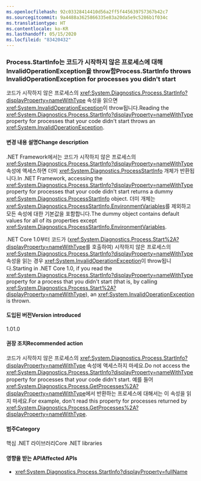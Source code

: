 ```yaml
---
ms.openlocfilehash: 92c03328414410d56a2ff5f445639757367b42c7
ms.sourcegitcommit: 9a4488a3625866335e83a20da5e9c5286b1f034c
ms.translationtype: HT
ms.contentlocale: ko-KR
ms.lasthandoff: 05/15/2020
ms.locfileid: "83420432"
---
```

### <a name="processstartinfo-throws-invalidoperationexception-for-processes-you-didnt-start"></a><span data-ttu-id="ff5d7-101">Process.StartInfo는 코드가 시작하지 않은 프로세스에 대해 InvalidOperationException을 throw함</span><span class="sxs-lookup"><span data-stu-id="ff5d7-101">Process.StartInfo throws InvalidOperationException for processes you didn't start</span></span>

<span data-ttu-id="ff5d7-102">코드가 시작하지 않은 프로세스의 <xref:System.Diagnostics.Process.StartInfo?displayProperty=nameWithType> 속성을 읽으면 <xref:System.InvalidOperationException>이 throw됩니다.</span><span class="sxs-lookup"><span data-stu-id="ff5d7-102">Reading the <xref:System.Diagnostics.Process.StartInfo?displayProperty=nameWithType> property for processes that your code didn't start throws an <xref:System.InvalidOperationException>.</span></span>

#### <a name="change-description"></a><span data-ttu-id="ff5d7-103">변경 내용 설명</span><span class="sxs-lookup"><span data-stu-id="ff5d7-103">Change description</span></span>

<span data-ttu-id="ff5d7-104">.NET Framework에서는 코드가 시작하지 않은 프로세스의 <xref:System.Diagnostics.Process.StartInfo?displayProperty=nameWithType> 속성에 액세스하면 더미 <xref:System.Diagnostics.ProcessStartInfo> 개체가 반환됩니다.</span><span class="sxs-lookup"><span data-stu-id="ff5d7-104">In .NET Framework, accessing the <xref:System.Diagnostics.Process.StartInfo?displayProperty=nameWithType> property for processes that your code didn't start returns a dummy <xref:System.Diagnostics.ProcessStartInfo> object.</span></span> <span data-ttu-id="ff5d7-105">더미 개체는 <xref:System.Diagnostics.ProcessStartInfo.EnvironmentVariables>를 제외하고 모든 속성에 대한 기본값을 포함합니다.</span><span class="sxs-lookup"><span data-stu-id="ff5d7-105">The dummy object contains default values for all of its properties except <xref:System.Diagnostics.ProcessStartInfo.EnvironmentVariables>.</span></span>

<span data-ttu-id="ff5d7-106">.NET Core 1.0부터 코드가 (<xref:System.Diagnostics.Process.Start%2A?displayProperty=nameWithType>를 호출하여) 시작하지 않은 프로세스의 <xref:System.Diagnostics.Process.StartInfo?displayProperty=nameWithType> 속성을 읽는 경우 <xref:System.InvalidOperationException>이 throw됩니다.</span><span class="sxs-lookup"><span data-stu-id="ff5d7-106">Starting in .NET Core 1.0, if you read the <xref:System.Diagnostics.Process.StartInfo?displayProperty=nameWithType> property for a process that you didn't start (that is, by calling <xref:System.Diagnostics.Process.Start%2A?displayProperty=nameWithType>), an <xref:System.InvalidOperationException> is thrown.</span></span>

#### <a name="version-introduced"></a><span data-ttu-id="ff5d7-107">도입된 버전</span><span class="sxs-lookup"><span data-stu-id="ff5d7-107">Version introduced</span></span>

<span data-ttu-id="ff5d7-108">1.0</span><span class="sxs-lookup"><span data-stu-id="ff5d7-108">1.0</span></span>

#### <a name="recommended-action"></a><span data-ttu-id="ff5d7-109">권장 조치</span><span class="sxs-lookup"><span data-stu-id="ff5d7-109">Recommended action</span></span>

<span data-ttu-id="ff5d7-110">코드가 시작하지 않은 프로세스의 <xref:System.Diagnostics.Process.StartInfo?displayProperty=nameWithType> 속성에 액세스하지 마세요.</span><span class="sxs-lookup"><span data-stu-id="ff5d7-110">Do not access the <xref:System.Diagnostics.Process.StartInfo?displayProperty=nameWithType> property for processes that your code didn't start.</span></span> <span data-ttu-id="ff5d7-111">예를 들어 <xref:System.Diagnostics.Process.GetProcesses%2A?displayProperty=nameWithType>에서 반환하는 프로세스에 대해서는 이 속성을 읽지 마세요.</span><span class="sxs-lookup"><span data-stu-id="ff5d7-111">For example, don't read this property for processes returned by <xref:System.Diagnostics.Process.GetProcesses%2A?displayProperty=nameWithType>.</span></span>

#### <a name="category"></a><span data-ttu-id="ff5d7-112">범주</span><span class="sxs-lookup"><span data-stu-id="ff5d7-112">Category</span></span>

<span data-ttu-id="ff5d7-113">핵심 .NET 라이브러리</span><span class="sxs-lookup"><span data-stu-id="ff5d7-113">Core .NET libraries</span></span>

#### <a name="affected-apis"></a><span data-ttu-id="ff5d7-114">영향을 받는 API</span><span class="sxs-lookup"><span data-stu-id="ff5d7-114">Affected APIs</span></span>

- <xref:System.Diagnostics.Process.StartInfo?displayProperty=fullName>

<!--

#### Affected APIs

- `P:System.Diagnostics.Process.StartInfo`

-->
